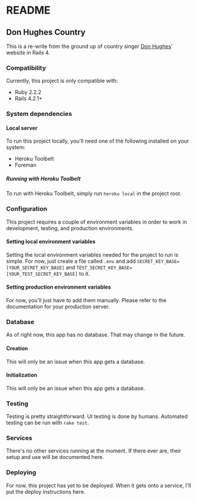 # README

## Don Hughes Country

This is a re-write from the ground up of country singer [Don Hughes](http://donhughescountry.com)' website in Rails 4.

### Compatibility

Currently, this project is only compatible with:

* Ruby 2.2.2
* Rails 4.2.1+

### System dependencies

#### Local server

To run this project locally, you'll need one of the following installed on your system:

* Heroku Toolbelt
* Foreman

##### Running with Heroku Toolbelt

To run with Heroku Toolbelt, simply run ```heroku local``` in the project root.

### Configuration

This project requires a couple of environment variables in order to work in development, testing, and production environments.

#### Setting local environment variables

Setting the local environment variables needed for the project to run is simple.  For now, just create a file called
```.env``` and add ```SECRET_KEY_BASE=[YOUR_SECRET_KEY_BASE]``` and
```TEST_SECRET_KEY_BASE=[YOUR_TEST_SECRET_KEY_BASE]``` to it.

#### Setting production environment variables

For now, you'll just have to add them manually.  Please refer to the documentation for your production server.

### Database

As of right now, this app has no database.  That may change in the future.

#### Creation

This will only be an issue when this app gets a database.

#### Initialization

This will only be an issue when this app gets a database.

### Testing

Testing is pretty straightforward.  UI testing is done by humans.  Automated testing can be run with ```rake test```.

### Services

There's no other services running at the moment.  If there ever are, their setup and use will be documented here.

### Deploying

For now, this project has yet to be deployed.  When it gets onto a service, I'll put the deploy instructions here.
